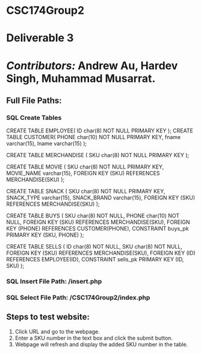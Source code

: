 # CSC174Group2

# Deliverable 3
# *Contributors:* Andrew Au, Hardev Singh, Muhammad Musarrat.

## Full File Paths:

  ### SQL Create Tables 
  
CREATE TABLE EMPLOYEE(
    ID char(8) NOT NULL PRIMARY KEY
    );
CREATE TABLE CUSTOMER(
    PHONE char(10) NOT NULL PRIMARY KEY,
    fname varchar(15),
    lname varchar(15)
    );

CREATE TABLE MERCHANDISE (
    SKU char(8) NOT NULL PRIMARY KEY
    );

CREATE TABLE MOVIE (
    SKU char(8) NOT NULL PRIMARY KEY,
    MOVIE_NAME varchar(15),
    FOREIGN KEY (SKU) REFERENCES MERCHANDISE(SKU)
    );

CREATE TABLE SNACK (
    SKU char(8) NOT NULL PRIMARY KEY,
    SNACK_TYPE varchar(15),
    SNACK_BRAND varchar(15),
    FOREIGN KEY (SKU) REFERENCES MERCHANDISE(SKU)
    );

CREATE TABLE BUYS (
    SKU char(8) NOT NULL,
    PHONE char(10) NOT NULL,
    FOREIGN KEY (SKU) REFERENCES MERCHANDISE(SKU),
    FOREIGN KEY (PHONE) REFERENCES CUSTOMER(PHONE),
    CONSTRAINT buys_pk PRIMARY KEY (SKU, PHONE)
    );

CREATE TABLE SELLS (
    ID char(8) NOT NULL,
    SKU char(8) NOT NULL,
    FOREIGN KEY (SKU) REFERENCES MERCHANDISE(SKU),
    FOREIGN KEY (ID) REFERENCES EMPLOYEE(ID),
    CONSTRAINT sells_pk PRIMARY KEY (ID, SKU)
    );

  ### SQL Insert File Path: /insert.php
  
  ### SQL Select File Path: /CSC174Group2/index.php

## Steps to test website:

1. Click URL and go to the webpage.
2. Enter a SKU number in the text box and click the submit button.
3. Webpage will refresh and display the added SKU number in the table.


